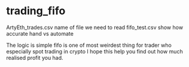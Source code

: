 # trading_fifo
ArtyEth_trades.csv name of file we need to read
fifo_test.csv show how accurate hand vs automate

The logic is simple 
fifo is one of most weirdest thing for trader who especially spot trading in crypto
I hope this help you find out how much realised profit you had.
